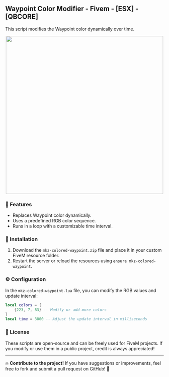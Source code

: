 ## Waypoint Color Modifier - Fivem - [ESX] - [QBCORE]

This script modifies the Waypoint color dynamically over time.

<div align='center'><img src='[https://cdn.discordapp.com/attachments/1350043947996545048/1355387526432559114/Screenshot_2025-03-27_100519.png?ex=67e8be80&is=67e76d00&hm=f526d31540bbdb1a12bb71e3c983d354c82d49b5fe7812ef1aba05d8ef8a0637&](https://cdn.discordapp.com/attachments/1350043947996545048/1355387526432559114/Screenshot_2025-03-27_100519.png)' width="500px"></div>

### 🚀 Features
- Replaces Waypoint color dynamically.
- Uses a predefined RGB color sequence.
- Runs in a loop with a customizable time interval.

### 📂 Installation
1. Download the `mkz-colored-waypoint.zip` file and place it in your custom FiveM resource folder.
2. Restart the server or reload the resources using `ensure mkz-colored-waypoint`.

### ⚙️ Configuration
In the `mkz-colored-waypoint.lua` file, you can modify the RGB values and update interval:

```lua
local colors = {
    {223, 7, 83} -- Modify or add more colors
}
local time = 3000 -- Adjust the update interval in milliseconds
```

### 📜 License
These scripts are open-source and can be freely used for FiveM projects. If you modify or use them in a public project, credit is always appreciated!

---

🔥 **Contribute to the project!** If you have suggestions or improvements, feel free to fork and submit a pull request on GitHub! 🚀


